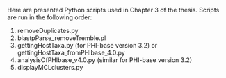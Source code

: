 Here are presented Python scripts used in Chapter 3 of the thesis.
Scripts are run in the following order:
1. removeDuplicates.py
2. blastpParse_removeTremble.pl
3. gettingHostTaxa.py (for PHI-base version 3.2) or gettingHostTaxa_fromPHIbase_4.0.py
4. analysisOfPHIbase_v4.0.py (similar for PHI-base version 3.2)
5. displayMCLclusters.py

